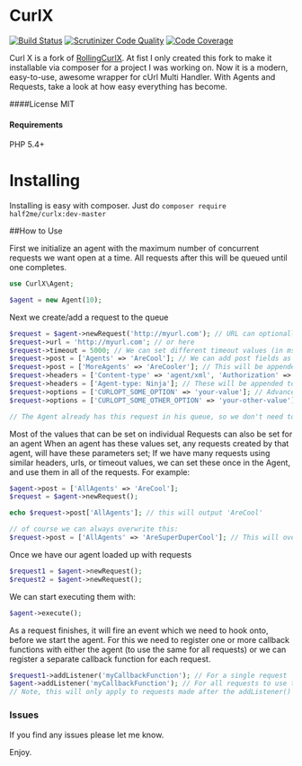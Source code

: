 # CurlX  
[![Build Status](https://travis-ci.org/half2me/curlx.svg?branch=master)](https://travis-ci.org/half2me/curlx)
[![Scrutinizer Code Quality](https://scrutinizer-ci.com/g/half2me/curlx/badges/quality-score.png?b=master)](https://scrutinizer-ci.com/g/half2me/curlx/?branch=master)
[![Code Coverage](https://scrutinizer-ci.com/g/half2me/curlx/badges/coverage.png?b=master)](https://scrutinizer-ci.com/g/half2me/curlx/?branch=master)

Curl X is a fork of [RollingCurlX](https://github.com/marcushat/RollingCurlX). At fist I only created this fork to make it installable via composer for a project I was working on.
Now it is a modern, easy-to-use, awesome wrapper for cUrl Multi Handler. With Agents and Requests, take a look at how easy everything has become.

####License
MIT

#### Requirements
PHP 5.4+

# Installing
Installing is easy with composer. Just do
`composer require half2me/curlx:dev-master`

##How to Use

First we initialize an agent with the maximum number of concurrent requests we want open at a time.
All requests after this will be queued until one completes.

```php
use CurlX\Agent;

$agent = new Agent(10);
```

Next we create/add a request to the queue
```php
$request = $agent->newRequest('http://myurl.com'); // URL can optionally be set here
$request->url = 'http://myurl.com'; // or here
$request->timeout = 5000; // We can set different timeout values (in msec) for each request
$request->post = ['Agents' => 'AreCool']; // We can add post fields as arrays
$request->post = ['MoreAgents' => 'AreCooler']; // This will be appended to the post values already set
$request->headers = ['Content-type' => 'agent/xml', 'Authorization' => 'ninja-stuff']; // Headers can easily be set
$request->headers = ['Agent-type: Ninja']; // These will be appended to the header list
$request->options = ['CURLOPT_SOME_OPTION' => 'your-value']; // Advanced options can be set for cURL
$request->options = ['CURLOPT_SOME_OTHER_OPTION' => 'your-other-value']; // Chain these up, or add many in one array

// The Agent already has this request in his queue, so we don't need to do anything after modifying requests options.
```

Most of the values that can be set on individual Requests can also be set for an agent
When an agent has these values set, any requests created by that agent, will have these parameters set;
If we have many requests using similar headers, urls, or timeout values, we can set these once in the Agent,
and use them in all of the requests.
For example:
```php
$agent->post = ['AllAgents' => 'AreCool'];
$request = $agent->newRequest();

echo $request->post['AllAgents']; // this will output 'AreCool'

// of course we can always overwrite this:
$request->post = ['AllAgents' => 'AreSuperDuperCool']; // This will overwrite that post value
```

Once we have our agent loaded up with requests
```php
$request1 = $agent->newRequest();
$request2 = $agent->newRequest();
```
We can start executing them with:
```php
$agent->execute();
```

As a request finishes, it will fire an event which we need to hook onto, before we start the agent.
For this we need to register one or more callback functions with either the agent (to use the same for all requests)
or we can register a separate callback function for each request.
```php
$request1->addListener('myCallbackFunction'); // For a single request
$agent->addListener('myCallbackFunction'); // For all requests to use the same callback
// Note, this will only apply to requests made after the addListener() was called.
```

### Issues
If you find any issues please let me know.

Enjoy.
